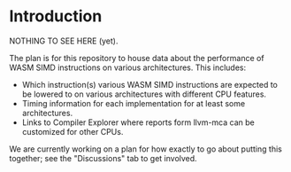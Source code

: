 # Introduction

NOTHING TO SEE HERE (yet).

The plan is for this repository to house data about the performance of WASM SIMD instructions on various architectures.  This includes:

 * Which instruction(s) various WASM SIMD instructions are expected to be lowered to on various architectures with different CPU features.
 * Timing information for each implementation for at least some architectures.
 * Links to Compiler Explorer where reports form llvm-mca can be customized for other CPUs.

We are currently working on a plan for how exactly to go about putting this together; see the "Discussions" tab to get involved.
